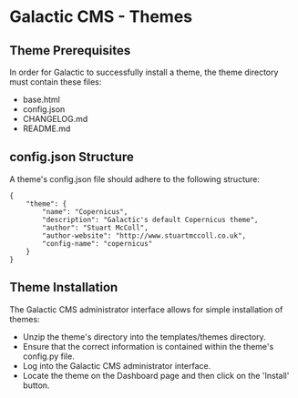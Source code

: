 # Galactic CMS - Themes

## Theme Prerequisites
In order for Galactic to successfully install a theme, the theme directory must contain these files:

- base.html
- config.json
- CHANGELOG.md
- README.md

## config.json Structure

A theme's config.json file should adhere to the following structure:

```jquery
{
    "theme": {
        "name": "Copernicus",
        "description": "Galactic's default Copernicus theme",
        "author": "Stuart McColl",
        "author-website": "http://www.stuartmccoll.co.uk",
        "config-name": "copernicus"
    }
}
```

## Theme Installation
The Galactic CMS administrator interface allows for simple installation of themes:

- Unzip the theme's directory into the templates/themes directory.
- Ensure that the correct information is contained within the theme's config.py file.
- Log into the Galactic CMS administrator interface.
- Locate the theme on the Dashboard page and then click on the 'Install' button.